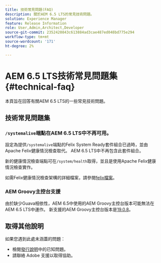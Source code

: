 ```yaml
---
title: 技術常見問題(FAQ)
description: 關於AEM 6.5 LTS的常見技術問題。
solution: Experience Manager
feature: Release Information
role: User,Admin,Architect,Developer
source-git-commit: 2352420843c613884ad3cae487ed048bd775e294
workflow-type: tm+mt
source-wordcount: '171'
ht-degree: 2%

---
```


# AEM 6.5 LTS技術常見問題集 {#technical-faq}

本頁旨在回答有關AEM 6.5 LTS的一些常見技術問題。

## 技術常見問題集

### `/systemalive`端點在AEM 6.5 LTS中不再可用。

設定為提供`/systemalive`端點的Felix System Ready套件組合已過時，並由Apache Felix健康情況檢查取代。 AEM 6.5 LTS中不再包含此套件組合。

新的健康情況檢查端點可在`/system/health`取得，並且是使用Apache Felix健康情況檢查實作。

如需Felix健康情況檢查架構的詳細檔案，請參閱[felix檔案](https://github.com/apache/felix-dev/blob/master/healthcheck/README.md)。

### AEM Groovy主控台支援

由於缺少Guava相依性，AEM 6.5中使用的AEM Groovy主控台版本可能無法在AEM 6.5 LTS中運作。 新支援的AEM Groovy主控台版本是[19.0.8](https://mvnrepository.com/artifact/be.orbinson.aem/aem-groovy-console/19.0.8)。

## 取得其他說明

如果您遇到此處未涵蓋的問題：
* 檢閱[發行說明](/help/release-notes/release-notes.md)中的已知問題。
* 請聯絡 Adobe 支援以取得協助。
